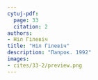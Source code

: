 ```yaml
---
cytuj-pdf:
  page: 33
  citation: 2
authors:
- Ніл Гілевіч
title: "Ніл Гілевіч"
description: "Папрок. 1992"
images:
- cites/33-2/preview.png
---
```

